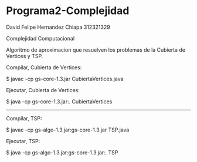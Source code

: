 # Programa2-Complejidad
David Felipe Hernandez Chiapa
312321329

Complejidad Computacional

Algoritmo de aproximacion que resuelven los problemas de la Cubierta de Vertices y TSP.


Compilar, Cubierta de Vertices:

$ javac -cp gs-core-1.3.jar CubiertaVertices.java


Ejecutar, Cubierta de Vertices:

$ java -cp gs-core-1.3.jar:. CubiertaVertices

----------------------------------------

Compilar, TSP:

$ javac -cp gs-algo-1.3.jar:gs-core-1.3.jar TSP.java 


Ejecutar, TSP:

$ java -cp gs-algo-1.3.jar:gs-core-1.3.jar:. TSP

